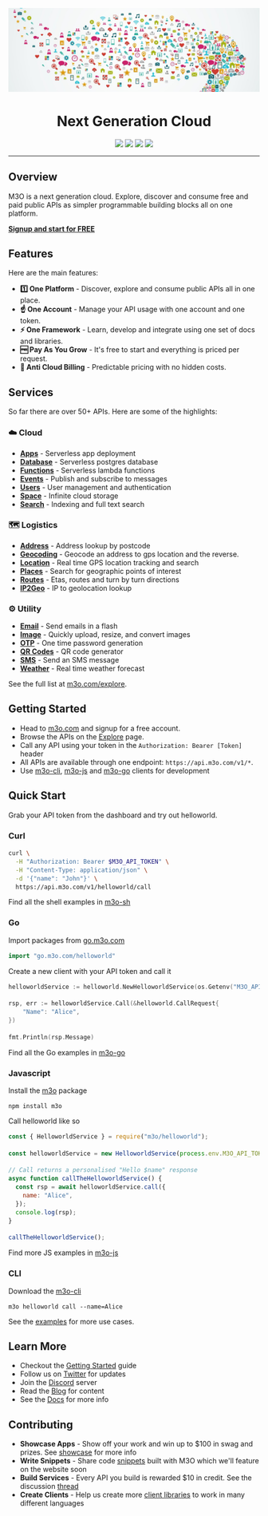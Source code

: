 <p align="center">
	<a href="https://m3o.com" style="color: #333333;">
		<img src="images/xaas.jpeg" />
	</a>
</p>
<p><h1 align="center">Next Generation Cloud</h1></p>
<p align="center">
	<a href="https://discord.gg/TBR9bRjd6Z"><img src="https://img.shields.io/badge/join-discord-purple"></a>
	<a href="https://m3o.com"><img src="https://img.shields.io/badge/signup-free-green"></a>
	<a href="https://twitter.com/m3oservices"><img src="https://img.shields.io/badge/twitter-follow-blue"></a>
	<a href="https://github.com/m3o/m3o"><img src="https://img.shields.io/badge/github-repo-yellow"></a>

</p>

---

## Overview

M3O is a next generation cloud. Explore, discover and consume free and paid public APIs as simpler programmable building blocks all on one platform. 

[**Signup and start for FREE**](https://m3o.com/register)

## Features

Here are the main features:

- **1️⃣ One Platform** - Discover, explore and consume public APIs all in one place. 
- **☝️ One Account** - Manage your API usage with one account and one token.
- **⚡ One Framework** - Learn, develop and integrate using one set of docs and libraries.
- **🆓 Pay As You Grow** - It's free to start and everything is priced per request.
- **🚫 Anti Cloud Billing** - Predictable pricing with no hidden costs.

## Services

So far there are over 50+ APIs. Here are some of the highlights:

### ☁️ Cloud

- [**Apps**](https://m3o.com/app) - Serverless app deployment
- [**Database**](https://m3o.com/db) - Serverless postgres database
- [**Functions**](https://m3o.com/function) - Serverless lambda functions
- [**Events**](https://m3o.com/event) - Publish and subscribe to messages
- [**Users**](https://m3o.com/user) - User management and authentication
- [**Space**](https://m3o.com/space) - Infinite cloud storage
- [**Search**](https://m3o.com/search) - Indexing and full text search

### 🗺️ Logistics

- [**Address**](https://m3o.com/address) - Address lookup by postcode
- [**Geocoding**](https://m3o.com/geocoding) - Geocode an address to gps location and the reverse.
- [**Location**](https://m3o.com/location) - Real time GPS location tracking and search
- [**Places**](https://m3o.com/place) - Search for geographic points of interest
- [**Routes**](https://m3o.com/routing) - Etas, routes and turn by turn directions
- [**IP2Geo**](https://m3o.com/ip) - IP to geolocation lookup

### ⚙️ Utility

- [**Email**](https://m3o.com/email) - Send emails in a flash
- [**Image**](https://m3o.com/image) - Quickly upload, resize, and convert images
- [**OTP**](https://m3o.com/otp) - One time password generation
- [**QR Codes**](https://m3o.com/qr) - QR code generator
- [**SMS**](https://m3o.com/sms) - Send an SMS message
- [**Weather**](https://m3o.com/weather) - Real time weather forecast

See the full list at [m3o.com/explore](https://m3o.com/explore).

## Getting Started

- Head to [m3o.com](https://m3o.com) and signup for a free account.
- Browse the APIs on the [Explore](https://m3o.com/explore) page.
- Call any API using your token in the `Authorization: Bearer [Token]` header
- All APIs are available through one endpoint: `https://api.m3o.com/v1/*`.
- Use [m3o-cli](https://github.com/m3o/m3o-cli), [m3o-js](https://github.com/m3o/m3o-js) and [m3o-go](https://github.com/m3o/m3o-go) clients for development

## Quick Start

Grab your API token from the dashboard and try out helloworld. 

### Curl

```bash
curl \
  -H "Authorization: Bearer $M3O_API_TOKEN" \
  -H "Content-Type: application/json" \
  -d '{"name": "John"}' \
  https://api.m3o.com/v1/helloworld/call
```

Find all the shell examples in [m3o-sh](https://github.com/m3o/m3o-sh)

### Go

Import packages from [go.m3o.com](https://pkg.go.dev/go.m3o.com)

```go
import "go.m3o.com/helloworld"
```

Create a new client with your API token and call it

```go
helloworldService := helloworld.NewHelloworldService(os.Getenv("M3O_API_TOKEN"))

rsp, err := helloworldService.Call(&helloworld.CallRequest{
	"Name": "Alice",
})

fmt.Println(rsp.Message)
```

Find all the Go examples in [m3o-go](https://github.com/m3o/m3o-go)

### Javascript

Install the [m3o](https://www.npmjs.com/package/m3o) package

```
npm install m3o
```

Call helloworld like so

```javascript
const { HelloworldService } = require("m3o/helloworld");

const helloworldService = new HelloworldService(process.env.M3O_API_TOKEN);

// Call returns a personalised "Hello $name" response
async function callTheHelloworldService() {
  const rsp = await helloworldService.call({
    name: "Alice",
  });
  console.log(rsp);
}

callTheHelloworldService();
```

Find more JS examples in [m3o-js](https://github.com/m3o/m3o-js)

### CLI

Download the [m3o-cli](https://github.com/m3o/m3o-cli)

```
m3o helloworld call --name=Alice
```

See the [examples](../examples) for more use cases.

## Learn More

- Checkout the [Getting Started](https://m3o.com/getting-started) guide
- Follow us on [Twitter](https://twitter.com/m3oservices) for updates
- Join the [Discord](https://discord.gg/TBR9bRjd6Z) server
- Read the [Blog](https://blog.m3o.com) for content
- See the [Docs](docs) for more info

## Contributing

- **Showcase Apps** - Show off your work and win up to $100 in swag and prizes. See [showcase](showcase) for more info
- **Write Snippets** - Share code [snippets](snippets) built with M3O which we'll feature on the website soon
- **Build Services** - Every API you build is rewarded $10 in credit. See the discussion [thread](https://github.com/m3o/m3o/discussions/92)
- **Create Clients** - Help us create more [client libraries](docs/client-libraries) to work in many different languages
